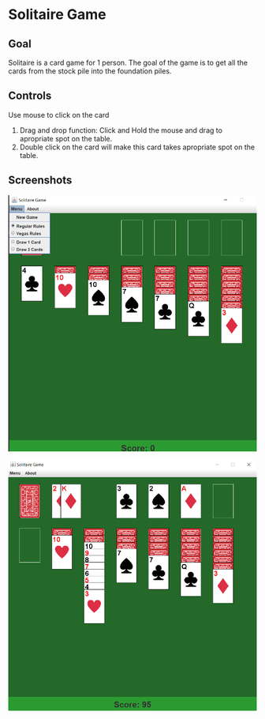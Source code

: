 # Solitaire Game

## Goal

Solitaire is a card game for 1 person.
The goal of the game is to get all the cards from the stock pile into the foundation piles.

## Controls

Use mouse to click on the card

1. Drag and drop function: Click and Hold the mouse and drag to apropriate spot on the table.
2. Double click on the card will make this card takes apropriate spot on the table.

## Screenshots

![Menu screen](https://github.com/DimonnPokemonn/Solitaire-Game/blob/main/screenshots/menu.png)

![Play screen](https://github.com/DimonnPokemonn/Solitaire-Game/blob/main/screenshots/game.png)
